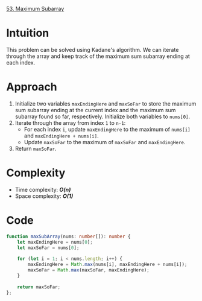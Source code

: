 [53. Maximum Subarray](https://leetcode.com/problems/maximum-subarray/)

# Intuition

This problem can be solved using Kadane's algorithm. We can iterate through the array and keep track of the maximum sum subarray ending at each index.

# Approach

1. Initialize two variables `maxEndingHere` and `maxSoFar` to store the maximum sum subarray ending at the current index and the maximum sum subarray found so far, respectively. Initialize both variables to `nums[0]`.
2. Iterate through the array from index `1` to `n-1`:
   - For each index `i`, update `maxEndingHere` to the maximum of `nums[i]` and `maxEndingHere + nums[i]`.
   - Update `maxSoFar` to the maximum of `maxSoFar` and `maxEndingHere`.
3. Return `maxSoFar`.

# Complexity

- Time complexity: ***O(n)***
- Space complexity: ***O(1)***

# Code

```typescript
function maxSubArray(nums: number[]): number {
    let maxEndingHere = nums[0];
    let maxSoFar = nums[0];
    
    for (let i = 1; i < nums.length; i++) {
        maxEndingHere = Math.max(nums[i], maxEndingHere + nums[i]);
        maxSoFar = Math.max(maxSoFar, maxEndingHere);
    }
    
    return maxSoFar;
};

```